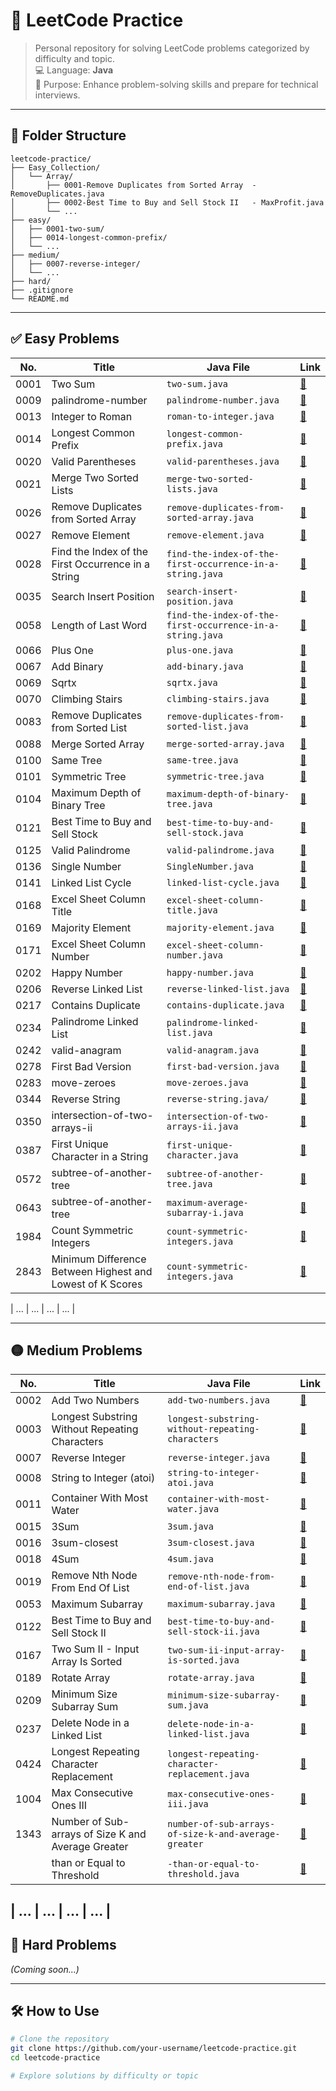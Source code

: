 # 📘 LeetCode Practice

> Personal repository for solving LeetCode problems categorized by difficulty and topic.  
> 💻 Language: **Java**  
> 🧠 Purpose: Enhance problem-solving skills and prepare for technical interviews.

---

## 📁 Folder Structure

```
leetcode-practice/
├── Easy_Collection/
│   └── Array/
│       ├── 0001-Remove Duplicates from Sorted Array  - RemoveDuplicates.java
│       ├── 0002-Best Time to Buy and Sell Stock II   - MaxProfit.java
│       └── ...
├── easy/
│   ├── 0001-two-sum/
│   ├── 0014-longest-common-prefix/
│   └── ...
├── medium/
│   ├── 0007-reverse-integer/
│   └── ...
├── hard/
├── .gitignore
└── README.md
```

---

## ✅ Easy Problems

| No.  | Title                                                      | Java File                                                 | Link                                                                                            |
| ---- | ---------------------------------------------------------- | --------------------------------------------------------- | ----------------------------------------------------------------------------------------------- |
| 0001 | Two Sum                                                    | `two-sum.java`                                            | [🔗](https://leetcode.com/problems/two-sum/)                                                    |
| 0009 | palindrome-number                                          | `palindrome-number.java`                                  | [🔗](https://leetcode.com/problems/palindrome-number/)                                          |
| 0013 | Integer to Roman                                           | `roman-to-integer.java`                                   | [🔗](https://leetcode.com/problems/integer-to-roman/)                                           |
| 0014 | Longest Common Prefix                                      | `longest-common-prefix.java`                              | [🔗](https://leetcode.com/problems/longest-common-prefix/)                                      |
| 0020 | Valid Parentheses                                          | `valid-parentheses.java`                                  | [🔗](https://leetcode.com/problems/valid-parentheses/)                                          |
| 0021 | Merge Two Sorted Lists                                     | `merge-two-sorted-lists.java`                             | [🔗](https://leetcode.com/problems/merge-two-sorted-lists/)                                     |
| 0026 | Remove Duplicates from Sorted Array                        | `remove-duplicates-from-sorted-array.java`                | [🔗](https://leetcode.com/problems/remove-duplicates-from-sorted-array/)                        |
| 0027 | Remove Element                                             | `remove-element.java`                                     | [🔗](https://leetcode.com/problems/remove-element)                                              |
| 0028 | Find the Index of the First Occurrence in a String         | `find-the-index-of-the-first-occurrence-in-a-string.java` | [🔗](https://leetcode.com/problems/find-the-index-of-the-first-occurrence-in-a-string)          |
| 0035 | Search Insert Position                                     | `search-insert-position.java`                             | [🔗](https://leetcode.com/problems/search-insert-position/)                                     |
| 0058 | Length of Last Word                                        | `find-the-index-of-the-first-occurrence-in-a-string.java` | [🔗](https://leetcode.com/problems/length-of-last-word/)                                        |
| 0066 | Plus One                                                   | `plus-one.java`                                           | [🔗](https://leetcode.com/problems/plus-one/)                                                   |
| 0067 | Add Binary                                                 | `add-binary.java`                                         | [🔗](https://leetcode.com/problems/add-binary/)                                                 |
| 0069 | Sqrtx                                                      | `sqrtx.java`                                              | [🔗](https://leetcode.com/problems/sqrtx/)                                                      |
| 0070 | Climbing Stairs                                            | `climbing-stairs.java`                                    | [🔗](https://leetcode.com/problems/climbing-stairs/)                                            |
| 0083 | Remove Duplicates from Sorted List                         | `remove-duplicates-from-sorted-list.java`                 | [🔗](https://leetcode.com/problems/remove-duplicates-from-sorted-list/)                         |
| 0088 | Merge Sorted Array                                         | `merge-sorted-array.java`                                 | [🔗](https://leetcode.com/problems/merge-sorted-array/)                                         |
| 0100 | Same Tree                                                  | `same-tree.java`                                          | [🔗](https://leetcode.com/problems/same-tree/)                                                  |
| 0101 | Symmetric Tree                                             | `symmetric-tree.java`                                     | [🔗](https://leetcode.com/problems/symmetric-tree/)                                             |
| 0104 | Maximum Depth of Binary Tree                               | `maximum-depth-of-binary-tree.java`                       | [🔗](https://leetcode.com/problems/maximum-depth-of-binary-tree/)                               |
| 0121 | Best Time to Buy and Sell Stock                            | `best-time-to-buy-and-sell-stock.java`                    | [🔗](https://leetcode.com/problems/best-time-to-buy-and-sell-stock/)                            |
| 0125 | Valid Palindrome                                           | `valid-palindrome.java`                                   | [🔗](https://leetcode.com/problems/valid-palindrome/)                                           |
| 0136 | Single Number                                              | `SingleNumber.java`                                       | [🔗](https://leetcode.com/problems/single-number/)                                              |
| 0141 | Linked List Cycle                                          | `linked-list-cycle.java`                                  | [🔗](https://leetcode.com/problems/linked-list-cycle/)                                          |
| 0168 | Excel Sheet Column Title                                   | `excel-sheet-column-title.java`                           | [🔗](https://leetcode.com/problems/excel-sheet-column-title/)                                   |
| 0169 | Majority Element                                           | `majority-element.java`                                   | [🔗](https://leetcode.com/problems/majority-element/)                                           |
| 0171 | Excel Sheet Column Number                                  | `excel-sheet-column-number.java`                          | [🔗](https://leetcode.com/problems/excel-sheet-column-number/)                                  |
| 0202 | Happy Number                                               | `happy-number.java`                                       | [🔗](https://leetcode.com/problems/happy-number/)                                               |
| 0206 | Reverse Linked List                                        | `reverse-linked-list.java`                                | [🔗](https://leetcode.com/problems/reverse-linked-list)                                         |
| 0217 | Contains Duplicate                                         | `contains-duplicate.java`                                 | [🔗](https://leetcode.com/problems/contains-duplicate/)                                         |
| 0234 | Palindrome Linked List                                     | `palindrome-linked-list.java`                             | [🔗](https://leetcode.com/problems/palindrome-linked-list/)                                     |
| 0242 | valid-anagram                                              | `valid-anagram.java`                                      | [🔗](https://leetcode.com/problems/valid-anagram/)                                              |
| 0278 | First Bad Version                                          | `first-bad-version.java`                                  | [🔗](https://leetcode.com/problems/first-bad-version/)                                          |
| 0283 | move-zeroes                                                | `move-zeroes.java`                                        | [🔗](https://leetcode.com/problems/move-zeroes/)                                                |
| 0344 | Reverse String                                             | `reverse-string.java/`                                    | [🔗](https://leetcode.com/problems/reverse-string/)                                             |
| 0350 | intersection-of-two-arrays-ii                              | `intersection-of-two-arrays-ii.java`                      | [🔗](https://leetcode.com/problems/intersection-of-two-arrays-ii/)                              |
| 0387 | First Unique Character in a String                         | `first-unique-character.java`                             | [🔗](https://leetcode.com/problems/first-unique-character-in-a-string/)                         |
| 0572 | subtree-of-another-tree                                    | `subtree-of-another-tree.java`                            | [🔗](https://leetcode.com/problems/subtree-of-another-tree/)                                    |
| 0643 | subtree-of-another-tree                                    | `maximum-average-subarray-i.java`                         | [🔗](https://leetcode.com/problems/subtree-of-another-tree/)                                    |
| 1984 | Count Symmetric Integers                                   | `count-symmetric-integers.java`                           | [🔗](https://leetcode.com/problems/count-symmetric-integers/)                                   |
| 2843 | Minimum Difference Between Highest and Lowest of K Scores  | `count-symmetric-integers.java`                           | [🔗](https://leetcode.com/problems/minimum-difference-between-highest-and-lowest-of-k-scores/)  |

| ... | ... | ... | ... |

---

## 🟡 Medium Problems

| No.  | Title                                               | Java File                                                | Link                                                                                                                |
| ---- | --------------------------------------------------- | -------------------------------------------------------- | ------------------------------------------------------------------------------------------------------------------- |
| 0002 | Add Two Numbers                                     | `add-two-numbers.java`                                   | [🔗](https://leetcode.com/problems/add-two-numbers/)                                                                |
| 0003 | Longest Substring Without Repeating Characters      | `longest-substring-without-repeating-characters`         | [🔗](https://leetcode.com/problems/longest-substring-without-repeating-characters/)                                 |
| 0007 | Reverse Integer                                     | `reverse-integer.java`                                   | [🔗](https://leetcode.com/problems/reverse-integer/)                                                                |
| 0008 | String to Integer (atoi)                            | `string-to-integer-atoi.java`                            | [🔗](https://leetcode.com/problems/string-to-integer-atoi/)                                                         |
| 0011 | Container With Most Water                           | `container-with-most-water.java`                         | [🔗](https://leetcode.com/problems/container-with-most-water/)                                                      |
| 0015 | 3Sum                                                | `3sum.java`                                              | [🔗](https://leetcode.com/problems/3sum/)                                                                           |
| 0016 | 3sum-closest                                        | `3sum-closest.java`                                      | [🔗](https://leetcode.com/problems/3sum-closest/description/)                                                       |
| 0018 | 4Sum                                                | `4sum.java`                                              | [🔗](https://leetcode.com/problems/4sum/)                                                                           |
| 0019 | Remove Nth Node From End Of List                    | `remove-nth-node-from-end-of-list.java`                  | [🔗](https://leetcode.com/problems/remove-nth-node-from-end-of-list/)                                               |
| 0053 | Maximum Subarray                                    | `maximum-subarray.java`                                  | [🔗](https://leetcode.com/problems/maximum-subarray/)                                                               |
| 0122 | Best Time to Buy and Sell Stock II                  | `best-time-to-buy-and-sell-stock-ii.java`                | [🔗](https://leetcode.com/problems/best-time-to-buy-and-sell-stock-ii/)                                             |
| 0167 | Two Sum II - Input Array Is Sorted                  | `two-sum-ii-input-array-is-sorted.java`                  | [🔗](https://leetcode.com/problems/two-sum-ii-input-array-is-sorted/)                                               |
| 0189 | Rotate Array                                        | `rotate-array.java`                                      | [🔗](https://leetcode.com/problems/rotate-array/)                                                                   |
| 0209 | Minimum Size Subarray Sum                           | `minimum-size-subarray-sum.java`                         | [🔗](https://leetcode.com/problems/minimum-size-subarray-sum/)                                                      |
| 0237 | Delete Node in a Linked List                        | `delete-node-in-a-linked-list.java`                      | [🔗](https://leetcode.com/problems/delete-node-in-a-linked-list/)                                                   |
| 0424 | Longest Repeating Character Replacement             | `longest-repeating-character-replacement.java`           | [🔗](https://leetcode.com/problems/longest-repeating-character-replacement/)                                        |
| 1004 | Max Consecutive Ones III                            | `max-consecutive-ones-iii.java`                          | [🔗](https://leetcode.com/problems/max-consecutive-ones-iii/)                                                       |
| 1343 | Number of Sub-arrays of Size K and Average Greater  | `number-of-sub-arrays-of-size-k-and-average-greater`     | [🔗](https://leetcode.com/problems/number-of-sub-arrays-of-size-k-and-average-greater-than-or-equal-to-threshold/)  |
|      | than or Equal to Threshold                          | `-than-or-equal-to-threshold.java`                       | [🔗]()                                                                                                              |

| ... | ... | ... | ... |
---

## 🔴 Hard Problems

_(Coming soon...)_

---

## 🛠️ How to Use

```bash
# Clone the repository
git clone https://github.com/your-username/leetcode-practice.git
cd leetcode-practice

# Explore solutions by difficulty or topic

```
